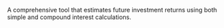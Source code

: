 A comprehensive tool that estimates future investment returns using both simple and compound interest calculations.
